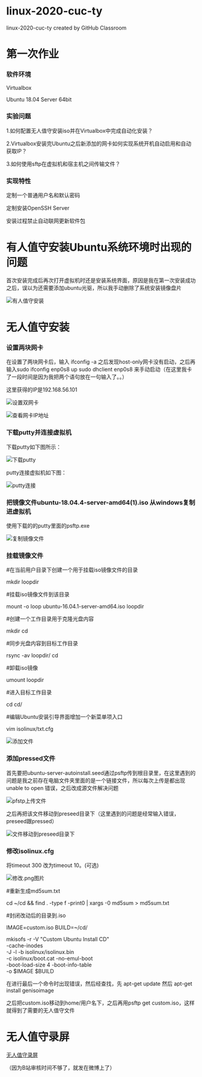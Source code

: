 # linux-2020-cuc-ty
linux-2020-cuc-ty created by GitHub Classroom

# 第一次作业

### 软件环境

Virtualbox

Ubuntu 18.04 Server 64bit

### 实验问题

1.如何配置无人值守安装iso并在Virtualbox中完成自动化安装？

2.Virtualbox安装完Ubuntu之后新添加的网卡如何实现系统开机自动启用和自动获取IP？

3.如何使用sftp在虚拟机和宿主机之间传输文件？

### 实现特性

定制一个普通用户名和默认密码

定制安装OpenSSH Server

安装过程禁止自动联网更新软件包

# 有人值守安装Ubuntu系统环境时出现的问题

首次安装完成后再次打开虚拟机时还是安装系统界面，原因是我在第一次安装成功之后，误以为还需要添加ubuntu光驱，所以我手动删除了系统安装镜像盘片

![有人值守安装](/img/1.png)

# 无人值守安装

### 设置两块网卡
在设置了两块网卡后，输入 ifconfig -a 之后发现host-only网卡没有启动，之后再输入sudo ifconfig enp0s8 up sudo dhclient enp0s8 来手动启动（在这里我卡了一段时间是因为我把两个语句放在一句输入了。。）

这里获得的IP是192.168.56.101

![设置双网卡](/img/设置双网卡.png)

![查看网卡IP地址](/img/网卡IP.png)

### 下载putty并连接虚拟机

下载putty如下图所示：

![下载putty](/img/下载putty.png)

putty连接虚拟机如下图：

![putty连接](/img/putty.png)


### 把镜像文件ubuntu-18.04.4-server-amd64(1).iso 从windows复制进虚拟机

使用下载的的putty里面的psftp.exe

![复制镜像文件](/img/复制镜像文件.png)

### 挂载镜像文件

#在当前用户目录下创建一个用于挂载iso镜像文件的目录

mkdir loopdir

#挂载iso镜像文件到该目录

mount -o loop ubuntu-16.04.1-server-amd64.iso loopdir

#创建一个工作目录用于克隆光盘内容

mkdir cd
 
#同步光盘内容到目标工作目录

rsync -av loopdir/ cd

#卸载iso镜像

umount loopdir

#进入目标工作目录

cd cd/

#编辑Ubuntu安装引导界面增加一个新菜单项入口

vim isolinux/txt.cfg

![添加文件](/img/增加新菜单项入口添加文件.png)

### 添加pressed文件

首先要把ubuntu-server-autoinstall.seed通过psftp传到根目录里，在这里遇到的问题是我之前存在电脑文件夹里面的是一个链接文件，所以每次上传是都出现unable to open 错误，之后改成源文件解决问题

![pfstp上传文件](/img/pfstp上传.png)

之后再把该文件移动到preseed目录下（这里遇到的问题是经常输入错误，preseed跟pressed）

![文件移动到preseed目录下](/img/移动到preseed.png)

### 修改isolinux.cfg

将timeout 300 改为timeout 10。(可选)

![修改.png图片](img/修改.png)

#重新生成md5sum.txt

cd ~/cd && find . -type f -print0 | xargs -0 md5sum > md5sum.txt

#封闭改动后的目录到.iso

IMAGE=custom.iso
BUILD=~/cd/

mkisofs -r -V "Custom Ubuntu Install CD" \
            -cache-inodes \
            -J -l -b isolinux/isolinux.bin \
            -c isolinux/boot.cat -no-emul-boot \
            -boot-load-size 4 -boot-info-table \
            -o $IMAGE $BUILD

在进行最后一个命令时出现错误，然后经查找，先 apt-get update 然后 apt-get install genisoimage

之后把custom.iso移动到home/用户名下，之后再用psftp get custom.iso，这样就得到了需要的无人值守文件

# 无人值守录屏

[无人值守录屏](https://m.weibo.cn/5644290078/4485689720529545)

（因为B站审核时间不够了，就发在微博上了）

